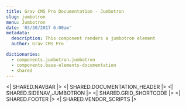 ```yaml
---
title: Grav CMS Pro Documentation - Jumbotron
slug: jumbotron
menu: Jumbotron
date: '03/30/2017 6:00am'
metadata:
  description: This component renders a jumbotron element
  author: Grav CMS Pro

dictionaries:
  - components.jumbotron.jumbotron
  - components.base-elements-documentation
  - shared
---
```


<| SHARED.NAVBAR |>
<| SHARED.DOCUMENTATION_HEADER |>
<| SHARED.SIDENAV_JUMBOTRON |>
<| SHARED.GRID_SHORTCODE |>
<| SHARED.FOOTER |>
<| SHARED.VENDOR_SCRIPTS |>
